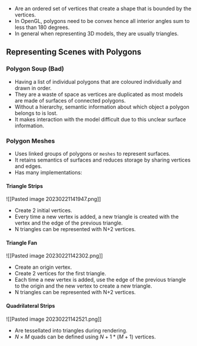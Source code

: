 * Are an ordered set of vertices that create a shape that is bounded by the vertices.
* In OpenGL, polygons need to be convex hence all interior angles sum to less than 180 degrees.
* In general when representing 3D models, they are usually triangles.

## Representing Scenes with Polygons

### Polygon Soup (Bad)
* Having a list of individual polygons that are coloured individually and drawn in order.
* They are a waste of space as vertices are duplicated as most models are made of surfaces of connected polygons.
* Without a hierarchy, semantic information about which object a polygon belongs to is lost.
* It makes interaction with the model difficult due to this unclear surface information.

### Polygon Meshes
* Uses linked groups of polygons or `meshes` to represent surfaces.
* It retains semantics of surfaces and reduces storage by sharing vertices and edges.
* Has many implementations:
#### Triangle Strips
![[Pasted image 20230221141947.png]]
* Create 2 initial vertices.
* Every time a new vertex is added, a new triangle is created with the vertex and the edge of the previous triangle. 
* N triangles can be represented with N+2 vertices.

#### Triangle Fan
![[Pasted image 20230221142302.png]]
* Create an origin vertex.
* Create 2 vertices for the first triangle.
* Each time a new vertex is added, use the edge of the previous triangle to the origin and the new vertex to create a new triangle.
* N triangles can be represented with N+2 vertices.

#### Quadrilateral Strips
![[Pasted image 20230221142521.png]]
* Are tessellated into triangles during rendering.
* $N \times M$ quads can be defined using $N+1 * (M+1)$ vertices.